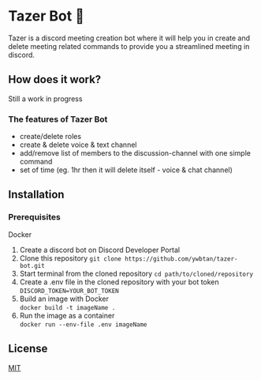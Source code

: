 # Tazer Bot :robot:
Tazer is a discord meeting creation bot where it will help you in create and delete meeting related commands to provide you a streamlined meeting in discord.

## How does it work?
Still a work in progress
<br/>
### **The features of Tazer Bot**
- create/delete roles
- create & delete voice & text channel
- add/remove list of members to the discussion-channel with one simple command
- set of time (eg. 1hr then it will delete itself - voice & chat channel)

## Installation
### Prerequisites
Docker
1. Create a discord bot on Discord Developer Portal
2. Clone this repository
```git clone https://github.com/ywbtan/tazer-bot.git```
3. Start terminal from the cloned repository
```cd path/to/cloned/repository```
4. Create a .env file in the cloned repository with your bot token <br/>
```DISCORD_TOKEN=YOUR_BOT_TOKEN```
5. Build an image with Docker <br/>
```docker build -t imageName .```
6. Run the image as a container <br/>
```docker run --env-file .env imageName```

## License
[MIT](https://choosealicense.com/licenses/mit/)

